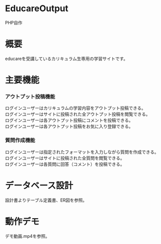 # EducareOutput
PHP自作
# 概要
educareを受講しているカリキュラム生専用の学習サイトです。
# 主要機能
### アウトプット投稿機能
ログインユーザーはカリキュラムの学習内容をアウトプット投稿できる。<br>
ログインユーザーはサイトに投稿された全アウトプット投稿を閲覧できる。<br>
ログインユーザーは各アウトプット投稿にコメントを投稿できる。<br>
ログインユーザーは各アウトプット投稿をお気に入り登録できる。<br>
### 質問作成機能
ログインユーザーは指定されたフォーマットを入力しながら質問を作成できる。<br>
ログインユーザーはサイトに投稿された全質問を閲覧できる。<br>
ログインユーザーは各質問に回答（コメント）を投稿できる。<br>
# データベース設計
設計書よりテーブル定義書、ER図を参照。
# 動作デモ
デモ動画.mp4を参照。
